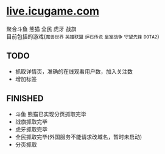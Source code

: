 # [live.icugame.com](http://live.icugame.com "icugame游戏直播聚合")
聚合斗鱼 熊猫 全民 虎牙 战旗  
目前包括的游戏(`魔兽世界` `英雄联盟` `炉石传说` `皇室战争` `守望先锋` `DOTA2`)
## TODO
* 抓取详情页，准确的在线观看用户数，加入关注数
* 增加标签

## FINISHED
* 斗鱼 熊猫已实现分页抓取完毕
* 战旗抓取完毕
* 虎牙抓取完毕
* 全民抓取完毕(外国服务不能请求改域名，暂时未启动)
* 分页抓取
